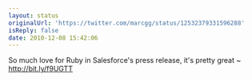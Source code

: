 ```yaml
---
layout: status
originalUrl: 'https://twitter.com/marcgg/status/12532379331596288'
isReply: false
date: 2010-12-08 15:42:06
---
```


So much love for Ruby in Salesforce's press release, it's pretty great ~ http://bit.ly/f9UGTT
